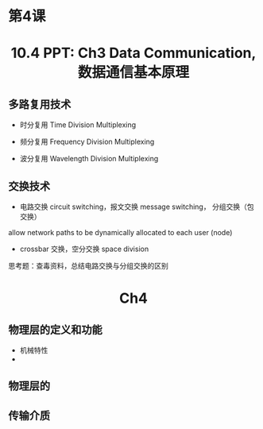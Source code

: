 # 第4课

<center> <h1> 10.4 PPT: Ch3 Data Communication, 数据通信基本原理 </h1> </center>

## 多路复用技术

- 时分复用 Time Division Multiplexing

- 频分复用 Frequency Division Multiplexing
- 波分复用 Wavelength Division Multiplexing

## 交换技术

- 电路交换 circuit switching，报文交换 message switching， 分组交换（包交换）

allow network paths to be dynamically allocated to each user (node) 

- crossbar 交换，空分交换 space division 

思考题：查毒资料，总结电路交换与分组交换的区别

<center><h1> Ch4 </h1></center>

## 物理层的定义和功能

- 机械特性
- 

## 物理层的

## 传输介质

